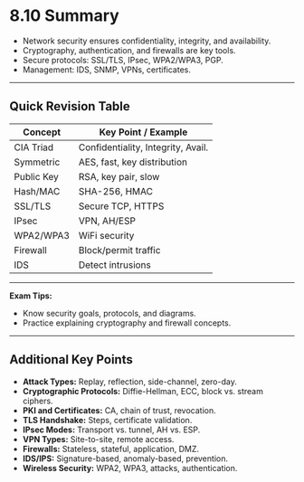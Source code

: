 # 8.10 Summary

- Network security ensures confidentiality, integrity, and availability.
- Cryptography, authentication, and firewalls are key tools.
- Secure protocols: SSL/TLS, IPsec, WPA2/WPA3, PGP.
- Management: IDS, SNMP, VPNs, certificates.

---

## Quick Revision Table
| Concept      | Key Point / Example                |
|--------------|------------------------------------|
| CIA Triad    | Confidentiality, Integrity, Avail. |
| Symmetric    | AES, fast, key distribution        |
| Public Key   | RSA, key pair, slow                |
| Hash/MAC     | SHA-256, HMAC                     |
| SSL/TLS      | Secure TCP, HTTPS                  |
| IPsec        | VPN, AH/ESP                        |
| WPA2/WPA3    | WiFi security                      |
| Firewall     | Block/permit traffic               |
| IDS          | Detect intrusions                  |

---

**Exam Tips:**
- Know security goals, protocols, and diagrams.
- Practice explaining cryptography and firewall concepts.

---

## Additional Key Points
- **Attack Types:** Replay, reflection, side-channel, zero-day.
- **Cryptographic Protocols:** Diffie-Hellman, ECC, block vs. stream ciphers.
- **PKI and Certificates:** CA, chain of trust, revocation.
- **TLS Handshake:** Steps, certificate validation.
- **IPsec Modes:** Transport vs. tunnel, AH vs. ESP.
- **VPN Types:** Site-to-site, remote access.
- **Firewalls:** Stateless, stateful, application, DMZ.
- **IDS/IPS:** Signature-based, anomaly-based, prevention.
- **Wireless Security:** WPA2, WPA3, attacks, authentication. 